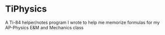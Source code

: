 # TiPhysics
A Ti-84 helper/notes program I wrote to help me memorize formulas for my AP-Physics E&amp;M and Mechanics class 

